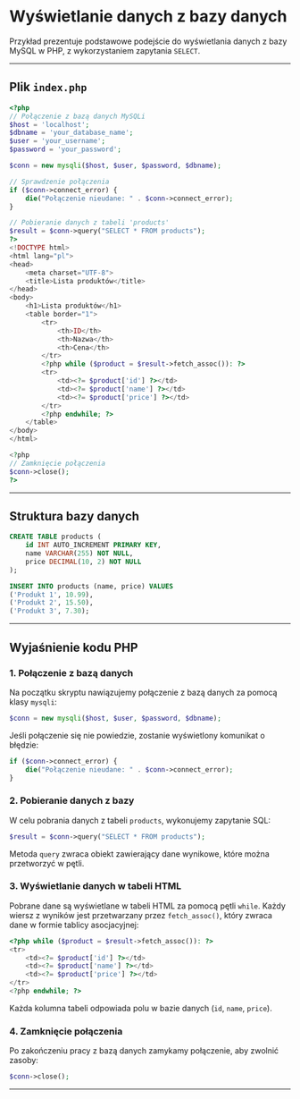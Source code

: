 # Wyświetlanie danych z bazy danych

Przykład prezentuje podstawowe podejście do wyświetlania danych z bazy MySQL w PHP, z wykorzystaniem zapytania `SELECT`.

---

## Plik `index.php`

```php
<?php
// Połączenie z bazą danych MySQLi
$host = 'localhost';
$dbname = 'your_database_name';
$user = 'your_username';
$password = 'your_password';

$conn = new mysqli($host, $user, $password, $dbname);

// Sprawdzenie połączenia
if ($conn->connect_error) {
    die("Połączenie nieudane: " . $conn->connect_error);
}

// Pobieranie danych z tabeli 'products'
$result = $conn->query("SELECT * FROM products");
?>
<!DOCTYPE html>
<html lang="pl">
<head>
    <meta charset="UTF-8">
    <title>Lista produktów</title>
</head>
<body>
    <h1>Lista produktów</h1>
    <table border="1">
        <tr>
            <th>ID</th>
            <th>Nazwa</th>
            <th>Cena</th>
        </tr>
        <?php while ($product = $result->fetch_assoc()): ?>
        <tr>
            <td><?= $product['id'] ?></td>
            <td><?= $product['name'] ?></td>
            <td><?= $product['price'] ?></td>
        </tr>
        <?php endwhile; ?>
    </table>
</body>
</html>

<?php
// Zamknięcie połączenia
$conn->close();
?>
```

---

## Struktura bazy danych

```sql
CREATE TABLE products (
    id INT AUTO_INCREMENT PRIMARY KEY,
    name VARCHAR(255) NOT NULL,
    price DECIMAL(10, 2) NOT NULL
);

INSERT INTO products (name, price) VALUES
('Produkt 1', 10.99),
('Produkt 2', 15.50),
('Produkt 3', 7.30);
```

---

## Wyjaśnienie kodu PHP

### 1. **Połączenie z bazą danych**
Na początku skryptu nawiązujemy połączenie z bazą danych za pomocą klasy `mysqli`:

```php
$conn = new mysqli($host, $user, $password, $dbname);
```

Jeśli połączenie się nie powiedzie, zostanie wyświetlony komunikat o błędzie:

```php
if ($conn->connect_error) {
    die("Połączenie nieudane: " . $conn->connect_error);
}
```

### 2. **Pobieranie danych z bazy**
W celu pobrania danych z tabeli `products`, wykonujemy zapytanie SQL:

```php
$result = $conn->query("SELECT * FROM products");
```

Metoda `query` zwraca obiekt zawierający dane wynikowe, które można przetworzyć w pętli.

### 3. **Wyświetlanie danych w tabeli HTML**
Pobrane dane są wyświetlane w tabeli HTML za pomocą pętli `while`. Każdy wiersz z wyników jest przetwarzany przez `fetch_assoc()`, który zwraca dane w formie tablicy asocjacyjnej:

```php
<?php while ($product = $result->fetch_assoc()): ?>
<tr>
    <td><?= $product['id'] ?></td>
    <td><?= $product['name'] ?></td>
    <td><?= $product['price'] ?></td>
</tr>
<?php endwhile; ?>
```

Każda kolumna tabeli odpowiada polu w bazie danych (`id`, `name`, `price`).

### 4. **Zamknięcie połączenia**
Po zakończeniu pracy z bazą danych zamykamy połączenie, aby zwolnić zasoby:

```php
$conn->close();
```

---
